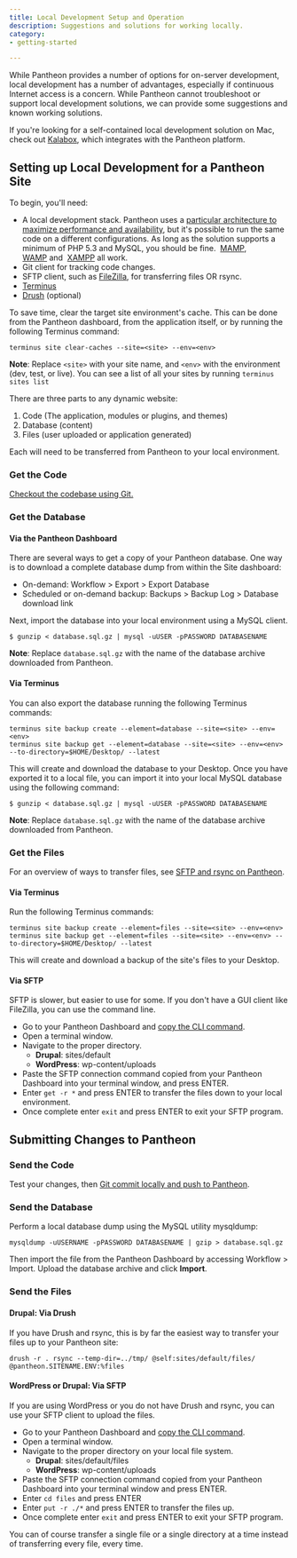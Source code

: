 ```yaml
---
title: Local Development Setup and Operation
description: Suggestions and solutions for working locally.
category:
- getting-started

---
```


While Pantheon provides a number of options for on-server development, local development has a number of advantages, especially if continuous Internet access is a concern. While Pantheon cannot troubleshoot or support local development solutions, we can provide some suggestions and known working solutions.  

If you're looking for a self-contained local development solution on Mac, check out [Kalabox](http://www.kalamuna.com/products/kalabox), which integrates with the Pantheon platform.

## Setting up Local Development for a Pantheon Site

To begin, you'll need:

- A local development stack. Pantheon uses a [particular architecture to maximize performance and availability](/docs/articles/architecture/all-about-application-containers/), but it's possible to run the same code on a different configurations. As long as the solution supports a minimum of PHP 5.3 and MySQL, you should be fine.  [MAMP](http://www.mamp.info/),  [WAMP](http://www.wampserver.com/) and  [XAMPP](http://www.apachefriends.org/en/xampp.html) all work.
- Git client for tracking code changes.
- SFTP client, such as [FileZilla](https://filezilla-project.org/ "FileZilla, a Cross-platform GUI SFTP client."), for transferring files OR rsync.
- [Terminus](https://github.com/pantheon-systems/cli)
- [Drush](/docs/articles/local/drush-command-line-utility/) (optional)

To save time, clear the target site environment's cache. This can be done from the Pantheon dashboard, from the application itself, or by running the following Terminus command:

```
terminus site clear-caches --site=<site> --env=<env>
```

**Note**: Replace `<site>` with your site name, and `<env>` with the environment (dev, test, or live). You can see a list of all your sites by running `terminus sites list`

There are three parts to any dynamic website:

1. Code (The application, modules or plugins, and themes)
1. Database (content)
1. Files (user uploaded or application generated)

Each will need to be transferred from Pantheon to your local environment.

### Get the Code

[Checkout the codebase using Git.](/docs/articles/local/starting-with-git/#clone-your-site-codebase)

### Get the Database

#### Via the Pantheon Dashboard

There are several ways to get a copy of your Pantheon database. One way is to download a complete database dump from within the Site dashboard:

- On-demand: Workflow > Export > Export Database
- Scheduled or on-demand backup: Backups > Backup Log > Database download link

Next, import the database into your local environment using a MySQL client.

````
$ gunzip < database.sql.gz | mysql -uUSER -pPASSWORD DATABASENAME
````
**Note**: Replace `database.sql.gz` with the name of the database archive downloaded from Pantheon.

#### Via Terminus

You can also export the database running the following Terminus commands:

```
terminus site backup create --element=database --site=<site> --env=<env>
terminus site backup get --element=database --site=<site> --env=<env> --to-directory=$HOME/Desktop/ --latest
```

This will create and download the database to your Desktop. Once you have exported it to a local file, you can import it into your local MySQL database using the following command:

````
$ gunzip < database.sql.gz | mysql -uUSER -pPASSWORD DATABASENAME
````
**Note**: Replace `database.sql.gz` with the name of the database archive downloaded from Pantheon.

### Get the Files

For an overview of ways to transfer files, see [SFTP and rsync on Pantheon](/docs/articles/local/rsync-and-sftp/).

#### Via Terminus

Run the following Terminus commands:
```
terminus site backup create --element=files --site=<site> --env=<env>
terminus site backup get --element=files --site=<site> --env=<env> --to-directory=$HOME/Desktop/ --latest
```
This will create and download a backup of the site's files to your Desktop.

#### Via SFTP

SFTP is slower, but easier to use for some. If you don't have a GUI client like FileZilla, you can use the command line.

- Go to your Pantheon Dashboard and [copy the CLI command](/docs/articles/sites/code/developing-directly-with-sftp-mode/#sftp-connection-information).
- Open a terminal window.
- Navigate to the proper directory.
    - **Drupal**: sites/default
    - **WordPress**: wp-content/uploads
- Paste the SFTP connection command copied from your Pantheon Dashboard into your terminal window, and press ENTER.
- Enter `get -r *` and press ENTER to transfer the files down to your local environment.  
- Once complete enter `exit` and press ENTER to exit your SFTP program.

## Submitting Changes to Pantheon

### Send the Code

Test your changes, then [Git commit locally and push to Pantheon](/docs/articles/local/starting-with-git/#push-changes-to-pantheon).

### Send the Database

Perform a local database dump using the MySQL utility mysqldump:
```
mysqldump -uUSERNAME -pPASSWORD DATABASENAME | gzip > database.sql.gz
```
Then import the file from the Pantheon Dashboard by accessing Workflow > Import. Upload the database archive and click **Import**.

### Send the Files

#### Drupal: Via Drush
If you have Drush and rsync, this is by far the easiest way to transfer your files up to your Pantheon site:

````
drush -r . rsync --temp-dir=../tmp/ @self:sites/default/files/ @pantheon.SITENAME.ENV:%files
````

#### WordPress or Drupal: Via SFTP
If you are using WordPress or you do not have Drush and rsync, you can use your SFTP client to upload the files.

- Go to your Pantheon Dashboard and [copy the CLI command](/docs/articles/sites/code/developing-directly-with-sftp-mode/#sftp-connection-information).
- Open a terminal window.
- Navigate to the proper directory on your local file system.
    - **Drupal**: sites/default/files
    - **WordPress**: wp-content/uploads
- Paste the SFTP connection command copied from your Pantheon Dashboard into your terminal window and press ENTER.
- Enter `cd files` and press ENTER
- Enter `put -r ./*` and press ENTER to transfer the files up.  
- Once complete enter `exit` and press ENTER to exit your SFTP program.

You can of course transfer a single file or a single directory at a time instead of transferring every file, every time.
